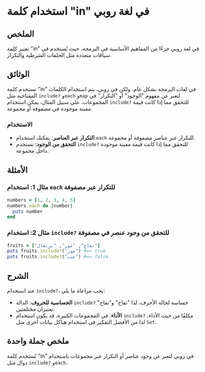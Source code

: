 <!--
Meta Description: # استخدام كلمة "in" في لغة روبي ## الملخص تعتبر كلمة "in" في لغة روبي جزءًا من المفاهيم الأساسية في البرمجة، حيث تُستخدم في سياقات متعددة مثل الحلقات ...
Meta Keywords: include, استخدام, each, كلمة, روبي
-->

# استخدام كلمة "in" في لغة روبي

## الملخص
تعتبر كلمة "in" في لغة روبي جزءًا من المفاهيم الأساسية في البرمجة، حيث تُستخدم في سياقات متعددة مثل الحلقات الشرطية والتكرار.

## الوثائق
تستخدم كلمة "in" في لغات البرمجة بشكل عام، ولكن في روبي، يتم استخدام الكلمات المفتاحية مثل `include?` و`each` و`map` لتعبر عن مفهوم "الوجود" أو "التكرار" في المجموعات. على سبيل المثال، يمكن استخدام `include?` للتحقق مما إذا كانت قيمة معينة موجودة في مصفوفة أو مجموعة.

### الاستخدام
- **التكرار عبر العناصر**: يمكنك استخدام `each` للتكرار عبر عناصر مصفوفة أو مجموعة.
- **التحقق من الوجود**: تستخدم `include?` للتحقق مما إذا كانت قيمة معينة موجودة داخل مجموعة.

## الأمثلة
### مثال 1: استخدام `each` للتكرار عبر مصفوفة
```ruby
numbers = [1, 2, 3, 4, 5]
numbers.each do |number|
  puts number
end
```
### مثال 2: استخدام `include?` للتحقق من وجود عنصر في مصفوفة
```ruby
fruits = ["تفاح", "موز", "برتقال"]
puts fruits.include?("موز") #=> true
puts fruits.include?("عنب") #=> false
```

## الشرح
عند استخدام `include?`، يجب مراعاة ما يلي:
- **الحساسية للحروف**: الدالة `include?` حساسة لحالة الأحرف، لذا "تفاح" و"تفاح" تعتبران مختلفتين.
- **الأداء**: في المجموعات الكبيرة، قد يكون استخدام `include?` مكلفًا من حيث الأداء، لذا من الأفضل التفكير في استخدام هياكل بيانات أخرى مثل `Set`.

## ملخص جملة واحدة
تُستخدم كلمة "in" في روبي لتعبر عن وجود عناصر أو التكرار عبر مجموعات باستخدام دوال مثل `include?` و`each`.
